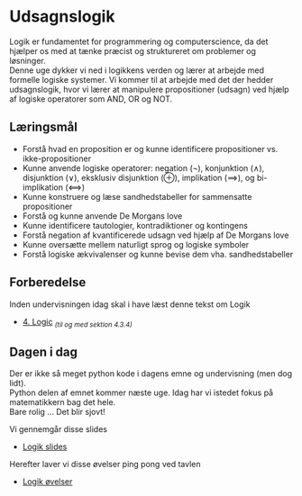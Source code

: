 # Udsagnslogik

Logik er fundamentet for programmering og computerscience, da det hjælper os med at tænke præcist og struktureret om problemer og løsninger.    
Denne uge dykker vi ned i logikkens verden og lærer at arbejde med formelle logiske systemer. Vi kommer til at arbejde med det der hedder udsagnslogik, hvor vi lærer at manipulere propositioner (udsagn) ved hjælp af logiske operatorer som AND, OR og NOT. 

## Læringsmål

* Forstå hvad en proposition er og kunne identificere propositioner vs. ikke-propositioner
* Kunne anvende logiske operatorer: negation (¬), konjunktion (∧), disjunktion (∨), eksklusiv disjunktion (⊕), implikation (⟹), og bi-implikation (⟺)
* Kunne konstruere og læse sandhedstabeller for sammensatte propositioner
* Forstå og kunne anvende De Morgans love
* Kunne identificere tautologier, kontradiktioner og kontingens
* Forstå negation af kvantificerede udsagn ved hjælp af De Morgans love
* Kunne oversætte mellem naturligt sprog og logiske symboler
* Forstå logiske ækvivalenser og kunne bevise dem vha. sandhedstabeller

## Forberedelse
Inden undervisningen idag skal i have læst denne tekst om Logik

* [4. Logic](https://ggc-discrete-math.github.io/logic.html#_logic) <sub><i>(til og med sektion 4.3.4)</i></sub>

## Dagen i dag
Der er ikke så meget python kode i dagens emne og undervisning (men dog lidt).    
Python delen af emnet kommer næste uge. Idag har vi istedet fokus på matematikkern bag det hele.    
Bare rolig ... Det blir sjovt!    

Vi gennemgår disse slides 
* [Logik slides](_slides_udsagnslogik.ipynb)

Herefter laver vi disse øvelser ping pong ved tavlen
* [Logik øvelser](exercises.md)

<!--
## Materialer
* [4. Logic](https://ggc-discrete-math.github.io/logic.html#_logic)
* [Logik slides](slides_udsagnslogik.ipynb)
* [Logik øvelser](exercises.md)
-->